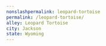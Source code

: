 ```yaml
---
﻿nonslashpermalink: leopard-tortoise
permalink: /leopard-tortoise/
alley: Leopard Tortoise
city: Jackson
state: Wyoming
---
```


